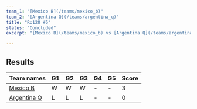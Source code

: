 ```yaml
---
team_1: "[Mexico B](/teams/mexico_b)"
team_2: "[Argentina Q](/teams/argentina_q)"
title: "Ro128 #5"
status: "Concluded"
excerpt: "[Mexico B](/teams/mexico_b) vs [Argentina Q](/teams/argentina_q)"

---
```

## Results

| Team names | G1 | G2 | G3 | G4 | G5 | Score |
| -- | -- | -- | -- | -- | -- | -- |
| [Mexico B](/teams/mexico_b) | W | W | W | - | - | 3 |
| [Argentina Q](/teams/argentina_q) | L | L | L | - | - | 0 |
